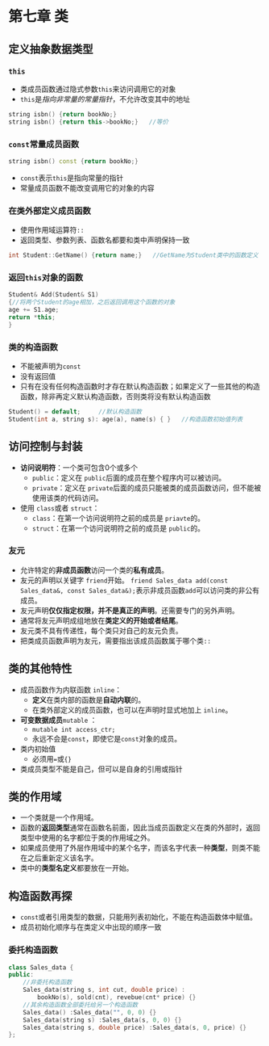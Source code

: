 # 第七章 类

## 定义抽象数据类型

### `this`
- 类成员函数通过隐式参数`this`来访问调用它的对象
- `this`是*指向非常量的常量指针*，不允许改变其中的地址
```cpp
string isbn() {return bookNo;}
string isbn() {return this->bookNo;}   //等价
```
### `const`常量成员函数
```cpp
string isbn() const {return bookNo;}
```
- `const`表示`this`是指向常量的指针
- 常量成员函数不能改变调用它的对象的内容

### 在类外部定义成员函数
- 使用作用域运算符`::`
- 返回类型、参数列表、函数名都要和类中声明保持一致
```cpp
int Student::GetName() {return name;}   //GetName为Student类中的函数定义
```
### 返回`this`对象的函数
```cpp
Student& Add(Student& S1)
{//将两个Student的age相加，之后返回调用这个函数的对象
age += S1.age;
return *this;
}
```
### 类的构造函数
- 不能被声明为`const`
- 没有返回值
- 只有在没有任何构造函数时才存在默认构造函数；如果定义了一些其他的构造函数，除非再定义默认构造函数，否则类将没有默认构造函数
```cpp
Student() = default;     //默认构造函数
Student(int a, string s): age(a), name(s) { }   //构造函数初始值列表
```
## 访问控制与封装

- **访问说明符**：一个类可包含0个或多个
  - `public`：定义在 `public`后面的成员在整个程序内可以被访问。
  - `private`：定义在 `private`后面的成员只能被类的成员函数访问，但不能被使用该类的代码访问。
- 使用 `class`或者 `struct`：
  - `class`：在第一个访问说明符之前的成员是 `priavte`的。
  -  `struct`：在第一个访问说明符之前的成员是 `public`的。

### 友元
- 允许特定的**非成员函数**访问一个类的**私有成员**。
- 友元的声明以关键字 `friend`开始。 `friend Sales_data add(const Sales_data&, const Sales_data&);`表示非成员函数`add`可以访问类的非公有成员。
- 友元声明**仅仅指定权限，并不是真正的声明**。还需要专门的另外声明。
- 通常将友元声明成组地放在**类定义的开始或者结尾**。
- 友元类不具有传递性，每个类只对自己的友元负责。
- 把类成员函数声明为友元，需要指出该成员函数属于哪个类`::`

## 类的其他特性

- 成员函数作为内联函数 `inline`：
  - **定义**在类内部的函数是**自动内联**的。
  - 在类外部定义的成员函数，也可以在声明时显式地加上 `inline`。
- **可变数据成员**`mutable` ：
  - `mutable int access_ctr;`
  - 永远不会是`const`，即使它是`const`对象的成员。
- 类内初始值
  - 必须用`=`或`{}`
- 类成员类型不能是自己，但可以是自身的引用或指针

## 类的作用域
- 一个类就是一个作用域。
- 函数的**返回类型**通常在函数名前面，因此当成员函数定义在类的外部时，返回类型中使用的名字都位于类的作用域之外。
- 如果成员使用了外层作用域中的某个名字，而该名字代表一种**类型**，则类不能在之后重新定义该名字。
- 类中的**类型名定义**都要放在一开始。

## 构造函数再探
- `const`或者引用类型的数据，只能用列表初始化，不能在构造函数体中赋值。
- 成员初始化顺序与在类定义中出现的顺序一致

### 委托构造函数
```cpp
class Sales_data {
public:
	//非委托构造函数
	Sales_data(string s, int cut, double price) :
		bookNo(s), sold(cnt), revebue(cnt* price) {}
	//其余构造函数全部委托给另一个构造函数
	Sales_data() :Sales_data("", 0, 0) {}
	Sales_data(string s) :Sales_data(s, 0, 0) {}
	Sales_data(string s, double price) :Sales_data(s, 0, price) {}
};
```
   

